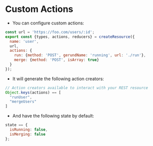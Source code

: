 # Custom Actions

- You can configure custom actions:

```js
const url = 'https://foo.com/users/:id';
export const {types, actions, reducers} = createResource({
  name: 'user',
  url,
  actions: {
    run: {method: 'POST', gerundName: 'running', url: './run'},
    merge: {method: 'POST', isArray: true}
  }
});
```

- It will generate the following action creators:

```js
// Action creators available to interact with your REST resource
Object.keys(actions) == [
  "runUser",
  "mergeUsers"
]
```

- And have the following state by default:

```js
state == {
  isRunning: false,
  isMerging: false
};
```
